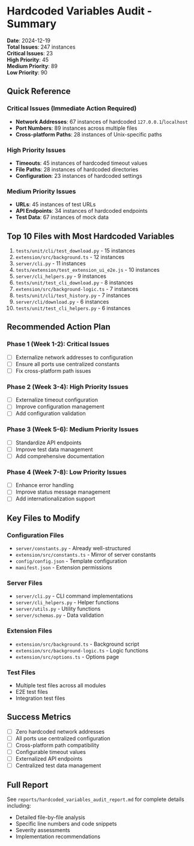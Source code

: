 # Hardcoded Variables Audit - Summary

**Date**: 2024-12-19  
**Total Issues**: 247 instances  
**Critical Issues**: 23  
**High Priority**: 45  
**Medium Priority**: 89  
**Low Priority**: 90

## Quick Reference

### Critical Issues (Immediate Action Required)

- **Network Addresses**: 67 instances of hardcoded `127.0.0.1`/`localhost`
- **Port Numbers**: 89 instances across multiple files
- **Cross-platform Paths**: 28 instances of Unix-specific paths

### High Priority Issues

- **Timeouts**: 45 instances of hardcoded timeout values
- **File Paths**: 28 instances of hardcoded directories
- **Configuration**: 23 instances of hardcoded settings

### Medium Priority Issues

- **URLs**: 45 instances of test URLs
- **API Endpoints**: 34 instances of hardcoded endpoints
- **Test Data**: 67 instances of mock data

## Top 10 Files with Most Hardcoded Variables

1. `tests/unit/cli/test_download.py` - 15 instances
2. `extension/src/background.ts` - 12 instances
3. `server/cli.py` - 11 instances
4. `tests/extension/test_extension_ui_e2e.js` - 10 instances
5. `server/cli_helpers.py` - 9 instances
6. `tests/unit/test_cli_download.py` - 8 instances
7. `extension/src/background-logic.ts` - 7 instances
8. `tests/unit/cli/test_history.py` - 7 instances
9. `server/cli/download.py` - 6 instances
10. `tests/unit/test_cli_helpers.py` - 6 instances

## Recommended Action Plan

### Phase 1 (Week 1-2): Critical Issues

- [ ] Externalize network addresses to configuration
- [ ] Ensure all ports use centralized constants
- [ ] Fix cross-platform path issues

### Phase 2 (Week 3-4): High Priority Issues

- [ ] Externalize timeout configuration
- [ ] Improve configuration management
- [ ] Add configuration validation

### Phase 3 (Week 5-6): Medium Priority Issues

- [ ] Standardize API endpoints
- [ ] Improve test data management
- [ ] Add comprehensive documentation

### Phase 4 (Week 7-8): Low Priority Issues

- [ ] Enhance error handling
- [ ] Improve status message management
- [ ] Add internationalization support

## Key Files to Modify

### Configuration Files

- `server/constants.py` - Already well-structured
- `extension/src/constants.ts` - Mirror of server constants
- `config/config.json` - Template configuration
- `manifest.json` - Extension permissions

### Server Files

- `server/cli.py` - CLI command implementations
- `server/cli_helpers.py` - Helper functions
- `server/utils.py` - Utility functions
- `server/schemas.py` - Data validation

### Extension Files

- `extension/src/background.ts` - Background script
- `extension/src/background-logic.ts` - Logic functions
- `extension/src/options.ts` - Options page

### Test Files

- Multiple test files across all modules
- E2E test files
- Integration test files

## Success Metrics

- [ ] Zero hardcoded network addresses
- [ ] All ports use centralized configuration
- [ ] Cross-platform path compatibility
- [ ] Configurable timeout values
- [ ] Externalized API endpoints
- [ ] Centralized test data management

## Full Report

See `reports/hardcoded_variables_audit_report.md` for complete details including:

- Detailed file-by-file analysis
- Specific line numbers and code snippets
- Severity assessments
- Implementation recommendations
